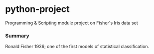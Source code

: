 # python-project
Programming &amp; Scripting module project on Fisher's Iris data set

### Summary 
Ronald Fisher 1936; one of the first models of statistical classification.  
